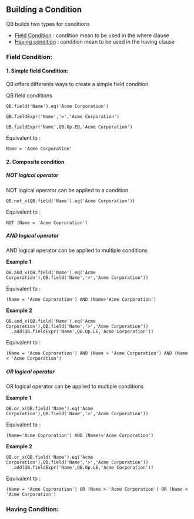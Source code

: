 
## Building a Condition

QB builds two types for conditions 

* [Field Condition](#field-condition) : condition mean to be used in the where clause 
* [Having condition](#having-condition) : condition mean to be used in the having clause
 
### Field Condition:

#### 1. Simple field Condition:

QB offers differents ways to create a simple field condition 

QB field conditions 

  ```apex
  QB.field('Name').eq('Acme Corporation')
  ```
  ```apex
  QB.fieldExpr('Name','=','Acme Corporation')
  ```
  ```apex
  QB.fieldExpr('Name',QB.Op.EQ,'Acme Corporation')
  ```
  
Equivalent to : 

  ```apex
  Name = 'Acme Corporation'
  ```
#### 2. Composite condition

##### NOT logical operator

NOT logical operator can be applied to a condition 

  ```apex
  QB.not_x(QB.field('Name').eq('Acme Corporation'))
  ```
Equivalent to : 

  ```apex
  NOT (Name = 'Acme Coproration')
  ```
  
##### AND logical operator

AND logical operator can be applied to multiple conditions

**Example 1**
  ```apex
  QB.and_x(QB.field('Name').eq('Acme Corporation'),QB.field('Name','>','Acme Corporation'))
  ```
  
Equivalent to : 

  ```apex
  (Name = 'Acme Coproration') AND (Name>'Acme Corporation')
  ```

**Example 2**
  ```apex
  QB.and_x(QB.field('Name').eq('Acme Corporation'),QB.field('Name','>','Acme Corporation'))
    .add(QB.fieldExpr('Name',QB.Op.LE,'Acme Corporation'))
  ```
  
Equivalent to : 

  ```apex
  (Name = 'Acme Coproration') AND (Name > 'Acme Corporation') AND (Name < 'Acme Corporation')
  ```

##### OR logical operator

OR logical operator can be applied to multiple conditions

**Example 1**
  ```apex
  QB.or_x(QB.field('Name').eq('Acme Corporation'),QB.field('Name','>','Acme Corporation'))
  ```
  
Equivalent to : 

  ```apex
  (Name='Acme Coproration') AND (Name!='Acme Corporation')
  ```

**Example 2**

  ```apex
  QB.or_x(QB.field('Name').eq('Acme Corporation'),QB.field('Name','>','Acme Corporation'))
    .add(QB.fieldExpr('Name',QB.Op.LE,'Acme Corporation'))
  ```
  
Equivalent to : 

  ```apex
  (Name = 'Acme Coproration') OR (Name > 'Acme Corporation') OR (Name < 'Acme Corporation')
  ```
  
  
  ### Having Condition:
